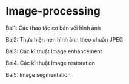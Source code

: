 # Image-processing

Bai1: Các thao tác cơ bản với hình ảnh

Bai2: Thực hiện nén hình ảnh theo chuẩn JPEG

Bai3: Các kĩ thuật Image enhancement

Bai4: Các kĩ thuật Image restoration

Bai5: Image segmentation
